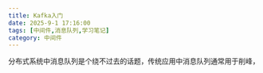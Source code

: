 ```yaml
---
title: Kafka入门
date: 2025-9-1 17:16:00
tags: [中间件,消息队列,学习笔记]
category: 中间件
---
```


分布式系统中消息队列是个绕不过去的话题，传统应用中消息队列通常用于削峰，









